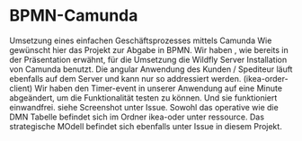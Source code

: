 # BPMN-Camunda
Umsetzung eines einfachen Geschäftsprozesses mittels Camunda
Wie gewünscht hier das Projekt zur Abgabe in BPMN.
Wir haben , wie bereits in der Präsentation erwähnt, für die Umsetzung die Wildfly Server Installation von Camunda benutzt.
Die angular Anwendung des Kunden / Spediteur läuft ebenfalls auf dem Server und kann nur so addressiert werden. (ikea-order-client)
Wir haben den Timer-event in unserer Anwendung auf eine Minute abgeändert, um die Funktionalität testen zu können.
Und sie funktioniert einwandfrei. siehe Screenshot unter Issue.
Sowohl das operative wie die DMN Tabelle befindet sich im Ordner ikea-oder unter ressource.
Das strategische MOdell befindet sich ebenfalls unter Issue in diesem Projekt.
